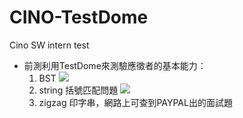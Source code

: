 # CINO-TestDome
Cino SW intern test 


+ 前測利用TestDome來測驗應徵者的基本能力：
    1. BST
    ![](https://i.imgur.com/UkLeuOi.png)
    3. string 括號匹配問題
    ![](https://i.imgur.com/znibATU.png)
    3. zigzag 印字串，網路上可查到PAYPAL出的面試題

